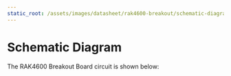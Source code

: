 ```yaml
---
static_root: /assets/images/datasheet/rak4600-breakout/schematic-diagram
---
```


# Schematic Diagram

The RAK4600 Breakout Board circuit is shown below:

<rk-img
  :src="`${$frontmatter.static_root}/tyd3goloywnp7wbiflva.jpg`"
  width="100%"
  figure-number="1"
  caption="RAK4600 Breakout Module Schematic"
/>
